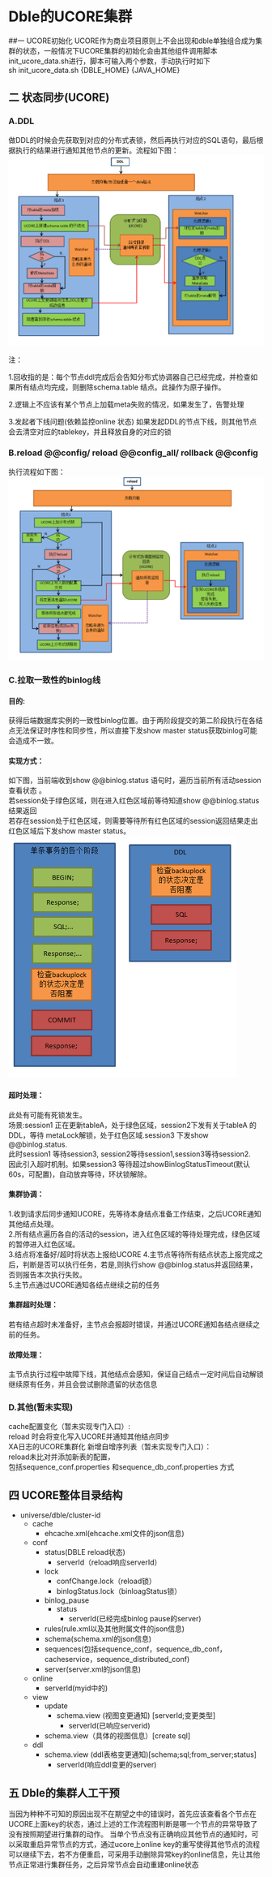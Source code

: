 # Dble的UCORE集群
##一 UCORE初始化 
UCORE作为商业项目原则上不会出现和dble单独组合成为集群的状态，一般情况下UCORE集群的初始化会由其他组件调用脚本init_ucore_data.sh进行，脚本可输入两个参数，手动执行时如下  
sh init_ucore_data.sh {DBLE_HOME} {JAVA_HOME}
## 二 状态同步(UCORE)
### A.DDL
做DDL的时候会先获取到对应的分布式表锁，然后再执行对应的SQL语句，最后根据执行的结果进行通知其他节点的更新。流程如下图：
![DDL流程](pic/2.8.2_ddl.png)

注：

1.回收指的是：每个节点ddl完成后会告知分布式协调器自己已经完成，并检查如果所有结点均完成，则删除schema.table 结点。此操作为原子操作。  

2.逻辑上不应该有某个节点上加载meta失败的情况，如果发生了，告警处理

3.发起者下线问题(依赖监控online 状态)
如果发起DDL的节点下线，则其他节点会去清空对应的tablekey，并且释放自身的对应的锁

### B.reload @@config/ reload @@config_all/ rollback @@config
执行流程如下图：
![reload流程](pic/2.8.2_reload.png)
 

### C.拉取一致性的binlog线
#### 目的:
获得后端数据库实例的一致性binlog位置。由于两阶段提交的第二阶段执行在各结点无法保证时序性和同步性，所以直接下发show master status获取binlog可能会造成不一致。  
#### 实现方式：
如下图，当前端收到show @@binlog.status 语句时，遍历当前所有活动session查看状态 。  
若session处于绿色区域，则在进入红色区域前等待知道show @@binlog.status结果返回  
若存在session处于红色区域，则需要等待所有红色区域的session返回结果走出红色区域后下发show master status。  
![binlog流程](pic/2.8_binlog.png)
#### 超时处理：
此处有可能有死锁发生。  
场景:session1 正在更新tableA，处于绿色区域，session2下发有关于tableA 的DDL，等待  metaLock解锁，处于红色区域.session3 下发show @@binlog.status.  
此时session1 等待session3, session2等待session1,session3等待session2.  
因此引入超时机制。如果session3 等待超过showBinlogStatusTimeout(默认60s，可配置)，自动放弃等待，环状锁解除。  
#### 集群协调：
1.收到请求后同步通知UCORE，先等待本身结点准备工作结束，之后UCORE通知其他结点处理。  
2.所有结点遍历各自的活动的session，进入红色区域的等待处理完成，绿色区域的暂停进入红色区域。  
3.结点将准备好/超时将状态上报给UCORE
4.主节点等待所有结点状态上报完成之后，判断是否可以执行任务，若是,则执行show   @@binlog.status并返回结果，否则报告本次执行失败。  
5.主节点通过UCORE通知各结点继续之前的任务  

#### 集群超时处理：
若有结点超时未准备好，主节点会报超时错误，并通过UCORE通知各结点继续之前的任务。

#### 故障处理：
主节点执行过程中故障下线，其他结点会感知，保证自己结点一定时间后自动解锁继续原有任务，并且会尝试删除遗留的状态信息 

### D.其他(暂未实现)
cache配置变化（暂未实现专门入口）:  
reload 时会将变化写入UCORE并通知其他结点同步   
XA日志的UCORE集群化
新增自增序列表（暂未实现专门入口）：  
reload未比对并添加新表的配置，  
包括sequence_conf.properties  和sequence_db_conf.properties 方式  
 
## 四 UCORE整体目录结构
+ universe/dble/cluster-id  
   - cache
     + ehcache.xml(ehcache.xml文件的json信息)
   - conf
     + status(DBLE reload状态)
       - serverId（reload响应serverId）
     + lock
       - confChange.lock（reload锁）
       - binlogStatus.lock（binloagStatus锁）
     + binlog_pause
        - status
          + serverId(已经完成binlog pause的server)
     + rules(rule.xml以及其他附属文件的json信息)
     + schema(schema.xml的json信息)
     + sequences(包括sequence_conf，sequence_db_conf，cacheservice，sequence_distributed_conf)
     + server(server.xml的json信息)
   - online
     + serverId(myid中的)
   - view
     + update 
       - schema.view (视图变更通知) [serverId;变更类型]
         + serverId(已响应serverid)
     + schema.view（具体的视图信息）[create sql]
   - ddl
     + schema.view (ddl表格变更通知)[schema;sql;from_server;status]
       - serverId(响应ddl变更的server)
       
 
## 五 Dble的集群人工干预
当因为种种不可知的原因出现不在期望之中的错误时，首先应该查看各个节点在UCORE上面key的状态，通过上述的工作流程图判断是哪一个节点的异常导致了没有按照期望进行集群的动作。
当单个节点没有正确响应其他节点的通知时，可以采取重启异常节点的方式，通过ucore上online key的重写使得其他节点的流程可以继续下去，若不方便重启，可采用手动删除异常key的online信息，先让其他节点正常进行集群任务，之后异常节点会自动重建online状态